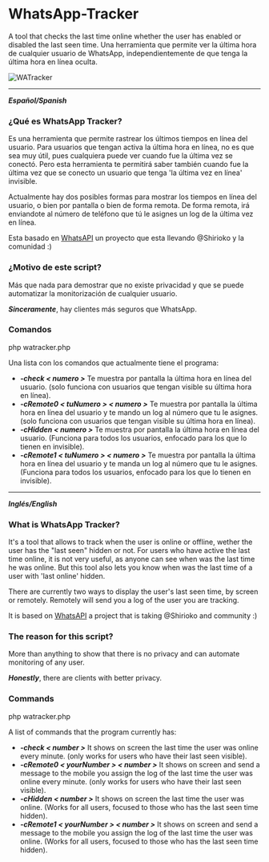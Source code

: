 WhatsApp-Tracker
================

A tool that checks the last time online whether the user has enabled or disabled the last seen time.
Una herramienta que permite ver la última hora de cualquier usuario de WhatsApp, independientemente de que tenga la última hora en línea oculta.

![WATracker](http://cl.ly/image/1P331F2S3q0b/watracker.png)

----------
***Español/Spanish***

### ¿Qué es WhatsApp Tracker?

Es una herramienta que permite rastrear los últimos tiempos en línea del usuario. Para usuarios que tengan activa la última hora en línea, no es que sea muy útil, pues cualquiera puede ver cuando fue la última vez se conectó. Pero esta herramienta te permitirá saber también cuando fue la última vez que se conecto un usuario que tenga 'la última vez en línea' invisible.

Actualmente hay dos posibles formas para mostrar los tiempos en línea del usuario, o bien por pantalla o bien de forma remota. De forma remota, irá enviandote al número de teléfono que tú le asignes un log de la última vez en línea.

Esta basado en [WhatsAPI](https://github.com/venomous0x/WhatsAPI) un proyecto que esta llevando @Shirioko y la comunidad :)

### ¿Motivo de este script?

Más que nada para demostrar que no existe privacidad y que se puede automatizar la monitorización de cualquier usuario.

***Sinceramente***, hay clientes más seguros que WhatsApp.

### Comandos

php watracker.php

Una lista con los comandos que actualmente tiene el programa:

- ***-check < numero >*** Te muestra por pantalla la última hora en línea del usuario. (solo funciona con usuarios que tengan visible su última hora en línea).
- ***-cRemote0 < tuNumero > < numero >*** Te muestra por pantalla la última hora en línea del usuario y te mando un log al número que tu le asignes. (solo funciona con usuarios que tengan visible su última hora en línea).
- ***-cHidden < numero >*** Te muestra por pantalla la última hora en línea del usuario. (Funciona para todos los usuarios, enfocado para los que lo tienen en invisible).
- ***-cRemote1 < tuNumero > < numero >*** Te muestra por pantalla la última hora en línea del usuario y te manda un log al número que tu le asignes. (Funciona para todos los usuarios, enfocado para los que lo tienen en invisible).

----------
***Inglés/English***

### What is WhatsApp Tracker?

It's a tool that allows to track when the user is online or offline, wether the user has the "last seen" hidden or not. For users who have active the last time online, it is not very useful, as anyone can see when was the last time he was online. But this tool also lets you know when was the last time of a user with 'last online' hidden.

There are currently two ways to display the user's last seen time, by screen or remotely. Remotely will send you a log of the user you are tracking.

It is based on [WhatsAPI](https://github.com/venomous0x/WhatsAPI) a project that is taking @Shirioko and community :)


### The reason for this script?

More than anything to show that there is no privacy and can automate monitoring of any user.

***Honestly***, there are clients with better privacy.

### Commands

php watracker.php

A list of commands that the program currently has:

- ***-check < number >*** It shows on screen the last time the user was online every minute. (only works for users who have their last seen visible).
- ***-cRemote0 < yourNumber > < number >*** It shows on screen and send a message to the mobile you assign the log of the last time the user was online every minute. (only works for users who have their last seen visible).
- ***-cHidden < number >*** It shows on screen the last time the user was online. (Works for all users, focused to those who has the last seen time hidden).
- ***-cRemote1 < yourNumber > < number >*** It shows on screen and send a message to the mobile you assign the log of the last time the user was online. (Works for all users, focused to those who has the last seen time hidden).
